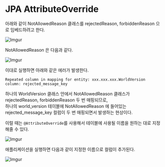 # JPA AttributeOverride

아래와 같이 NotAllowedReason 클래스를 rejectedReason, forbiddenReason 으로 임베드하려고 한다.

![Imgur](https://i.imgur.com/n5N2Lj6.png)

NotAllowedReason 은 다음과 같다.

![Imgur](https://i.imgur.com/dYH38y0.png)

이대로 실행하면 아래와 같은 에러가 발생한다.

```
Repeated column in mapping for entity: xxx.xxx.xxx.WorldVersion column: rejected_message_key
```

하나의 WorldVersion 클래스 안에서 NotAllowedReason 클래스가 rejectedReason, forbiddenReason 두 번 매핑되므로,  
하나의 world_version 테이블에 NotAllowedReason 에 들어있는 rejected_message_key 컬럼이 두 번 매핑되면서 발생하는 현상이다.

이럴 때는 `@AttributeOverride`를 사용해서 테이블에 사용될 이름을 원하는 대로 지정해줄 수 있다.

![Imgur](https://i.imgur.com/mkHCCTI.png)

애플리케이션을 실행하면 다음과 같이 지정한 이름으로 컬럼이 추가된다.

![Imgur](https://i.imgur.com/LEmhNUE.png)

